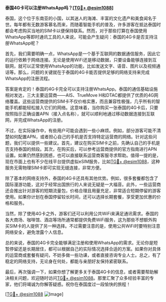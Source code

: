 **泰国4G卡可以注册WhatsApp吗？[[TG💪+ @esim1088](https://t.me/s/esim1088)]**

泰国，这个位于东南亚的小国，以其迷人的海滩、丰富的文化遗产和美食闻名于世。每年都有无数游客慕名而来，而随着智能手机的普及，许多游客在抵达泰国时都会考虑购买当地的SIM卡以便保持联系。然而，对于那些打算在泰国使用WhatsApp等即时通讯工具的人来说，可能会产生疑问：泰国的4G卡是否支持注册WhatsApp呢？

首先，我们需要明确一点，WhatsApp是一个基于互联网的数据通信服务，因此它的运行依赖于网络连接。无论是使用WiFi还是移动数据，只要设备能够连接到互联网，就可以正常使用WhatsApp的功能，比如发送文字、语音、图片以及视频通话等。那么，问题的关键就在于泰国的4G卡能否提供足够的网络支持来完成WhatsApp的注册流程。

答案是肯定的！泰国的4G卡完全可以支持注册WhatsApp。泰国的通信基础设施相对发达，三大主要运营商——AIS、TrueMove H和DTAC都提供了优质的4G网络覆盖。这些运营商提供的SIM卡不仅价格实惠，而且兼容性极强，几乎所有的智能手机都能轻松接入它们的网络。这意味着，当你购买一张泰国的4G卡后，只要按照指示正确设置APN（接入点名称），就可以顺利地通过移动数据连接到互联网，并完成WhatsApp的注册。

不过，在实际操作中，有些用户可能会遇到一些小麻烦。例如，部分游客可能不清楚如何配置APN，或者担心自己的手机是否支持特定运营商的网络。针对这些问题，我们可以提供一些建议。首先，建议在购买SIM卡之前，先确认自己的手机是否支持泰国的频段。其次，在购买后，可以参考运营商提供的官方指南进行APN设置。如果仍然感到困惑，也可以直接联系运营商客服寻求帮助。值得一提的是，现在市面上也有不少在线平台提供虚拟eSIM服务，比如[TG💪+ @esim1088](https://t.me/s/esim1088)，这种服务无需物理SIM卡即可实现无缝连接，非常方便。

除了基本的网络支持外，泰国的4G卡还具有其他优势。例如，很多套餐都包含了国际漫游功能，这对于经常出国旅行的人来说无疑是一大福音。此外，一些运营商还会推出针对游客的短期流量包，价格合理且用量充足，非常适合短期停留的游客使用。如果你计划在泰国停留较长时间，还可以选择长期套餐，享受更加优惠的价格和服务。

当然，除了使用4G卡之外，游客们还可以利用公共WiFi来满足通讯需求。泰国的各大商场、咖啡馆、酒店等场所通常都提供免费WiFi服务，这为那些不想额外购买SIM卡的人提供了另一种选择。不过需要注意的是，使用公共WiFi时要特别注意网络安全，避免泄露个人信息。

总的来说，泰国的4G卡完全能够满足注册和使用WhatsApp的需求。无论你是短暂停留还是长期居住，都可以根据自己的实际情况选择合适的方案。如果你对具体的运营商或套餐有疑问，不妨多做一些功课，或者直接咨询专业人士。总之，有了稳定的网络支持，无论身在何处，都能与亲朋好友保持紧密联系。

最后，再次强调一下，如果你想了解更多关于泰国4G卡的信息，或者需要帮助解决相关问题，欢迎随时访问[TG💪+ @esim1088](https://t.me/s/esim1088)。那里汇聚了众多经验丰富的专家，他们将竭诚为你解答疑惑。祝你在泰国度过一段愉快的旅程！

[[TG💪+ @esim1088](https://t.me/s/esim1088) ![Image](https://i.postimg.cc/4NQfJmqS/Snipaste-2025-05-13-00-14-12.png)]